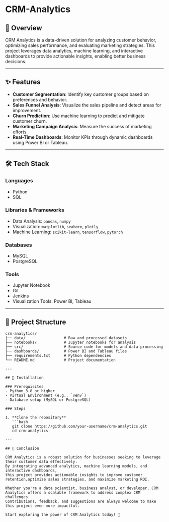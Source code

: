 # CRM-Analytics
 
## 📖 Overview  
CRM Analytics is a data-driven solution for analyzing customer behavior, optimizing sales performance, and evaluating marketing strategies. 
This project leverages data analytics, machine learning, and interactive dashboards to provide actionable insights, enabling better business decisions.  

---

## ✨ Features  
- **Customer Segmentation**: Identify key customer groups based on preferences and behavior.  
- **Sales Funnel Analysis**: Visualize the sales pipeline and detect areas for improvement.  
- **Churn Prediction**: Use machine learning to predict and mitigate customer churn.  
- **Marketing Campaign Analysis**: Measure the success of marketing efforts.  
- **Real-Time Dashboards**: Monitor KPIs through dynamic dashboards using Power BI or Tableau.  

---

## 🛠 Tech Stack  
### Languages  
- Python  
- SQL  

### Libraries & Frameworks  
- Data Analysis: `pandas`, `numpy`  
- Visualization: `matplotlib`, `seaborn`, `plotly`  
- Machine Learning: `scikit-learn`, `tensorflow`, `pytorch`  

### Databases  
- MySQL  
- PostgreSQL  

### Tools  
- Jupyter Notebook  
- Git  
- Jenkins  
- Visualization Tools: Power BI, Tableau  

---

## 📂 Project Structure  

```plaintext  
crm-analytics/  
├── data/                 # Raw and processed datasets  
├── notebooks/            # Jupyter notebooks for analysis  
├── src/                  # Source code for models and data processing  
├── dashboards/           # Power BI and Tableau files  
├── requirements.txt      # Python dependencies  
└── README.md             # Project documentation

---

## 🚀 Installation  

### Prerequisites  
- Python 3.8 or higher  
- Virtual Environment (e.g., `venv`)  
- Database setup (MySQL or PostgreSQL)  

### Steps  

1. **Clone the repository**  
   ```bash  
   git clone https://github.com/your-username/crm-analytics.git  
   cd crm-analytics  

---

## 📝 Conclusion  

CRM Analytics is a robust solution for businesses seeking to leverage their customer data effectively.
By integrating advanced analytics, machine learning models, and interactive dashboards,
this project provides actionable insights to improve customer retention,optimize sales strategies, and maximize marketing ROI.  

Whether you're a data scientist, business analyst, or developer, CRM Analytics offers a scalable framework to address complex CRM challenges.
Contributions, feedback, and suggestions are always welcome to make this project even more impactful.  

Start exploring the power of CRM Analytics today! 🚀  

